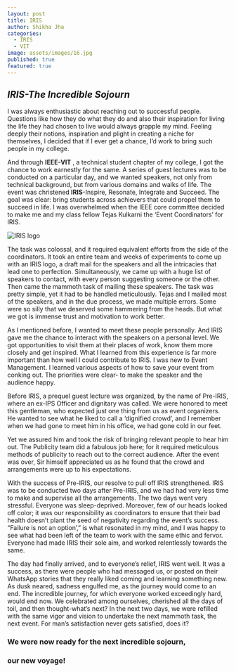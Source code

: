 ```yaml
---
layout: post
title: IRIS
author: Shikha Jha
categories:
  - IRIS
  - VIT
image: assets/images/16.jpg
published: true
featured: true
---
```

## *IRIS-The Incredible Sojourn*
I was always enthusiastic about reaching out to successful people. Questions like how they do what they do and also their inspiration for living the life they had chosen to live would always grapple my mind. Feeling deeply their notions, inspiration and plight in creating a niche for themselves, I decided that if I ever get a chance, I’d work to bring such people in my college.

And through **IEEE-VIT** , a technical student chapter of my college, I got the chance to work earnestly for the same. A series of guest lectures was to be conducted on a particular day, and we wanted speakers, not only from technical background, but from various domains and walks of life. The event was christened **IRIS**-Inspire, Resonate, Integrate and Succeed. The goal was clear: bring students across achievers that could propel them to succeed in life. I was overwhelmed when the IEEE core committee decided to make me and my class fellow Tejas Kulkarni the ‘Event Coordinators’ for IRIS.

![IRIS logo](http://path/to/img.jpg "Title")


The task was colossal, and it required equivalent efforts from the side of the coordinators. It took an entire team and weeks of experiments to come up with an IRIS logo, a draft mail for the speakers and all the intricacies that lead one to perfection. Simultaneously, we came up with a huge list of speakers to contact, with every person suggesting someone or the other. Then came the mammoth task of mailing these speakers. The task was pretty simple, yet it had to be handled meticulously. Tejas and I mailed most of the speakers, and in the due process, we made multiple errors. Some were so silly that we deserved some hammering from the heads. But what we got is immense trust and motivation to work better.

As I mentioned before, I wanted to meet these people personally. And IRIS gave me the chance to interact with the speakers on a personal level. We got opportunities to visit them at their places of work, know them more closely and get inspired. What I learned from this experience is far more important than how well I could contribute to IRIS. I was new to Event Management. I learned various aspects of how to save your event from conking out. The priorities were clear- to make the speaker and the audience happy.

Before IRIS, a prequel guest lecture was organized, by the name of Pre-IRIS, where an ex-IPS Officer and dignitary was called. We were honored to meet this gentleman, who expected just one thing from us as event organizers. He wanted to see what he liked to call a ‘dignified crowd’, and I remember when we had gone to meet him in his office, we had gone cold in our feet.

Yet we assured him and took the risk of bringing relevant people to hear him out. The Publicity team did a fabulous job here; for it required meticulous methods of publicity to reach out to the correct audience. After the event was over, Sir himself appreciated us as he found that the crowd and arrangements were up to his expectations.

With the success of Pre-IRIS, our resolve to pull off IRIS strengthened. IRIS was to be conducted two days after Pre-IRIS, and we had had very less time to make and supervise all the arrangements. The two days went very stressful. Everyone was sleep-deprived. Moreover, few of our heads looked off color; it was our responsibility as coordinators to ensure that their bad health doesn’t plant the seed of negativity regarding the event’s success. “Failure is not an option’,” is what resonated in my mind, and I was happy to see what had been left of the team to work with the same ethic and fervor. Everyone had made IRIS their sole aim, and worked relentlessly towards the same.


The day had finally arrived, and to everyone’s relief, IRIS went well. It was a success, as there were people who had messaged us, or posted on their WhatsApp stories that they really liked coming and learning something new. As dusk neared, sadness engulfed me, as the journey would come to an end. The incredible journey, for which everyone worked exceedingly hard, would end now. We celebrated among ourselves, cherished all the days of toil, and then thought-what’s next? In the next two days, we were refilled with the same vigor and vision to undertake the next mammoth task, the next event. For man’s satisfaction never gets satisfied, does it?


### We were now ready for the next incredible sojourn,
### our new voyage!


